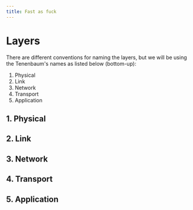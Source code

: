 ```yaml
---
title: Fast as fuck
---
```

# Layers

There are different conventions for naming the layers, but we will be using the
Tenenbaum's names as listed below (bottom-up):

1. Physical
2. Link
3. Network
4. Transport
5. Application

## 1. Physical

## 2. Link

## 3. Network

## 4. Transport

## 5. Application